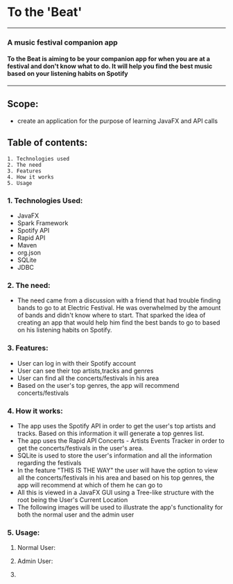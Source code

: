 # To the 'Beat'  
***
### A music festival companion app


#### To the Beat is aiming to be your companion app for when you are at a festival and don't know what to do. It will help you find the best music based on your listening habits on Spotify

***
## Scope: 
* create an application for the purpose of learning JavaFX and API calls

## Table of contents:

    1. Technologies used
    2. The need
    3. Features
    4. How it works
    5. Usage

### 1. Technologies Used:
* JavaFX
* Spark Framework
* Spotify API
* Rapid API
* Maven
* org.json
* SQLite
* JDBC

### 2. The need:
* The need came from a discussion with a friend that had trouble finding bands to go to at Electric Festival. He was overwhelmed by the amount of bands and didn't know where to start. That sparked the idea of creating an app that would help him find the best bands to go to based on his listening habits on Spotify.

### 3. Features:
* User can log in with their Spotify account
* User can see their top artists,tracks and genres
* User can find all the concerts/festivals in his area
* Based on the user's top genres, the app will recommend concerts/festivals

### 4. How it works:
* The app uses the Spotify API in order to get the user's top artists and tracks. Based on this information it will generate a top genres list.
* The app uses the Rapid API Concerts - Artists Events Tracker in order to get the concerts/festivals in the user's area.
* SQLite is used to store the user's information and all the information regarding the festivals
* In the feature "THIS IS THE WAY" the user will have the option to view all the concerts/festivals in his area and based on his top genres, the app will recommend at which of them he can go to
* All this is viewed in a JavaFX GUI using a Tree-like structure with the root being the User's Current Location
* The following images will be used to illustrate the app's functionality for both the normal user and the admin user

### 5. Usage:
1. Normal User:

2. Admin User:
3. 
